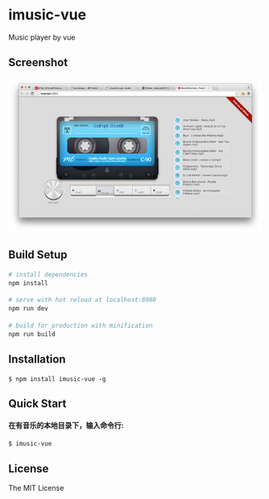 # imusic-vue

Music player by vue

## Screenshot

![](./screenshot.jpg)

## Build Setup

``` bash
# install dependencies
npm install

# serve with hot reload at localhost:8080
npm run dev

# build for production with minification
npm run build
```

## Installation

```shell
$ npm install imusic-vue -g
```

## Quick Start

#### 在有音乐的本地目录下，输入命令行:

```shell
$ imusic-vue
```

## License

The MIT License

